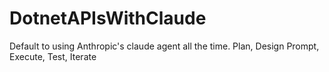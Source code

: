 # DotnetAPIsWithClaude
Default to using Anthropic's claude agent all the time. Plan, Design Prompt, Execute, Test, Iterate
